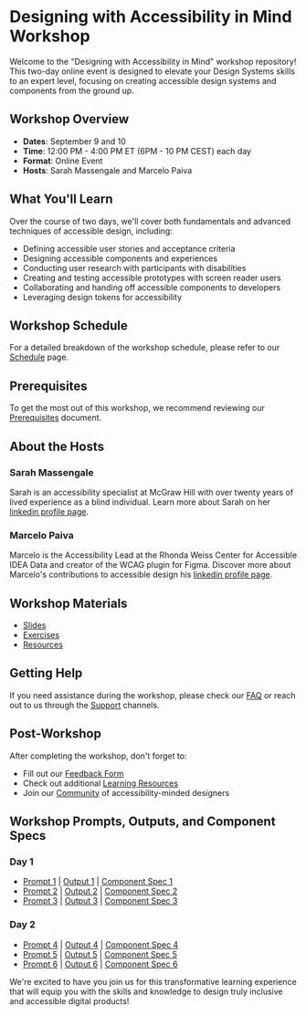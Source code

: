 # Designing with Accessibility in Mind Workshop

Welcome to the "Designing with Accessibility in Mind" workshop repository! This two-day online event is designed to elevate your Design Systems skills to an expert level, focusing on creating accessible design systems and components from the ground up.

## Workshop Overview

- **Dates**: September 9 and 10
- **Time**: 12:00 PM - 4:00 PM ET (6PM - 10 PM CEST) each day
- **Format**: Online Event
- **Hosts**: Sarah Massengale and Marcelo Paiva

## What You'll Learn

Over the course of two days, we'll cover both fundamentals and advanced techniques of accessible design, including:

- Defining accessible user stories and acceptance criteria
- Designing accessible components and experiences
- Conducting user research with participants with disabilities
- Creating and testing accessible prototypes with screen reader users
- Collaborating and handing off accessible components to developers
- Leveraging design tokens for accessibility

## Workshop Schedule

For a detailed breakdown of the workshop schedule, please refer to our [Schedule](schedule.md) page.

## Prerequisites

To get the most out of this workshop, we recommend reviewing our [Prerequisites](prerequisites.md) document.

## About the Hosts

### Sarah Massengale
Sarah is an accessibility specialist at McGraw Hill with over twenty years of lived experience as a blind individual. Learn more about Sarah on her [linkedin profile page](https://www.linkedin.com/in/sarah-massengale-408069165/).

### Marcelo Paiva
Marcelo is the Accessibility Lead at the Rhonda Weiss Center for Accessible IDEA Data and creator of the WCAG plugin for Figma. Discover more about Marcelo's contributions to accessible design his [linkedin profile page](https://www.linkedin.com/in/mtpaiva/).

## Workshop Materials

- [Slides](materials/slides.md)
- [Exercises](materials/exercises.md)
- [Resources](materials/resources.md)

## Getting Help

If you need assistance during the workshop, please check our [FAQ](faq.md) or reach out to us through the [Support](support.md) channels.

## Post-Workshop

After completing the workshop, don't forget to:

- Fill out our [Feedback Form](feedback.md)
- Check out additional [Learning Resources](learning-resources.md)
- Join our [Community](community.md) of accessibility-minded designers

## Workshop Prompts, Outputs, and Component Specs

### Day 1
- [Prompt 1](prompts/day1-prompt1.md) | [Output 1](outputs/day1-output1.md) | [Component Spec 1](component-specs/day1-spec1.md)
- [Prompt 2](prompts/day1-prompt2.md) | [Output 2](outputs/day1-output2.md) | [Component Spec 2](component-specs/day1-spec2.md)
- [Prompt 3](prompts/day1-prompt3.md) | [Output 3](outputs/day1-output3.md) | [Component Spec 3](component-specs/day1-spec3.md)

### Day 2
- [Prompt 4](prompts/day2-prompt4.md) | [Output 4](outputs/day2-output4.md) | [Component Spec 4](component-specs/day2-spec4.md)
- [Prompt 5](prompts/day2-prompt5.md) | [Output 5](outputs/day2-output5.md) | [Component Spec 5](component-specs/day2-spec5.md)
- [Prompt 6](prompts/day2-prompt6.md) | [Output 6](outputs/day2-output6.md) | [Component Spec 6](component-specs/day2-spec6.md)

We're excited to have you join us for this transformative learning experience that will equip you with the skills and knowledge to design truly inclusive and accessible digital products!
